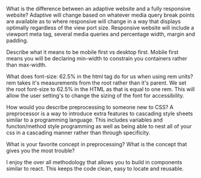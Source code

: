 What is the difference between an adaptive website and a fully responsive website?
Adaptive will change based on whatever media query break points are available as to where responsive will change in a way that displays optimally regardless of the view port size. Responsive website will include a viewport meta tag, several media queries and percentage width, margin and padding.

Describe what it means to be mobile first vs desktop first.
Mobile first means you will be declaring min-width to constrain you containers rather than max-width.

What does font-size: 62.5% in the html tag do for us when using rem units?
rem takes it's measurements from the root rather than it's parent. We set the root font-size to 62.5% in the HTML as that is equal to one rem. This will allow the user setting's to change the sizing of the font for accessibility. 

How would you describe preprocessing to someone new to CSS?
A preprocessor is a way to introduce extra features to cascading style sheets similar to a programming language. This includes variables and functon/method style programming as well as being able to nest all of your css in a cascading manner rather than through specificity.

What is your favorite concept in preprocessing? What is the concept that gives you the most trouble?

I enjoy the over all methodology that allows you to build in components similar to react. This keeps the code clean, easy to locate and reusable. 